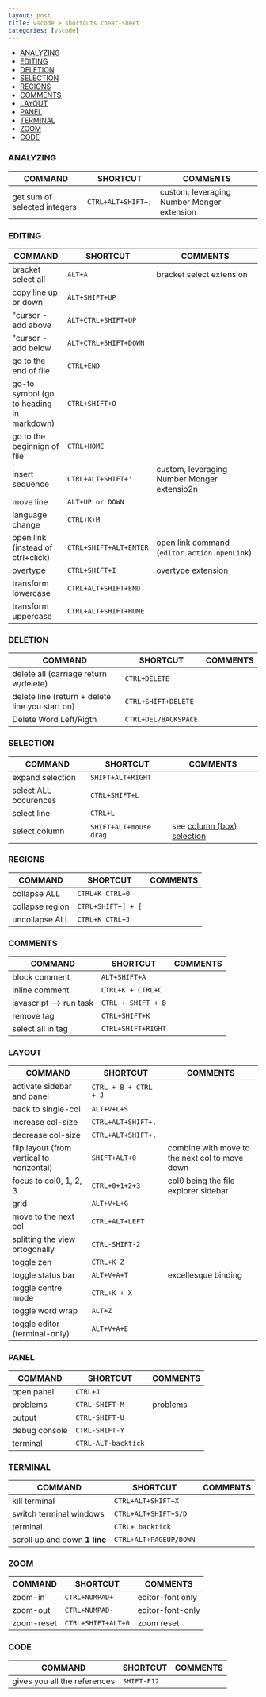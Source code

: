 ```yaml
---
layout: post
title: vscode > shortcuts cheat-sheet
categories: [vscode]
---
```


<!-- TOC -->

- [ANALYZING](#analyzing)
- [EDITING](#editing)
- [DELETION](#deletion)
- [SELECTION](#selection)
- [REGIONS](#regions)
- [COMMENTS](#comments)
- [LAYOUT](#layout)
- [PANEL](#panel)
- [TERMINAL](#terminal)
- [ZOOM](#zoom)
- [CODE](#code)

<!-- /TOC -->
### ANALYZING
COMMAND                      | SHORTCUT             | COMMENTS
-----------------------------|----------------------|-------------------------------------------
get sum of selected integers | ``CTRL+ALT+SHIFT+;`` | custom, leveraging Number Monger extension


### EDITING

COMMAND                                  | SHORTCUT                | COMMENTS
-----------------------------------------|-------------------------|---------------------------------------------
bracket select all                       | `ALT+A`                 | bracket select extension
copy line up or down                     | `ALT+SHIFT+UP`          |
"cursor - add above                      | `ALT+CTRL+SHIFT+UP    ` |
"cursor - add below                      | `ALT+CTRL+SHIFT+DOWN  ` |
go to the end of file                    | `CTRL+END             ` |
go-to symbol (go to heading in markdown) | `CTRL+SHIFT+O         ` |
go to the beginnign of file              | `CTRL+HOME            ` |
insert sequence                          | `CTRL+ALT+SHIFT+'`      | custom, leveraging Number Monger extensio2n
move line                                | `ALT+UP or DOWN       ` |
language change                          | `CTRL+K+M             ` |
open link (instead of ctrl+click)        | `CTRL+SHIFT+ALT+ENTER ` | open link command (`editor.action.openLink`)
overtype                                 | `CTRL+SHIFT+I         ` | overtype extension
transform lowercase                      | `CTRL+ALT+SHIFT+END   ` |
transform uppercase                      | `CTRL+ALT+SHIFT+HOME  ` |

### DELETION

COMMAND                                         | SHORTCUT             | COMMENTS
------------------------------------------------|----------------------|---------
delete all  (carriage return w/delete)          | `CTRL+DELETE`        |
delete line (return + delete line you start on) | `CTRL+SHIFT+DELETE`  |
Delete Word Left/Rigth                          | `CTRL+DEL/BACKSPACE` |

### SELECTION

COMMAND               | SHORTCUT               | COMMENTS
----------------------|------------------------|---------------------------------------------------------------------------------------------------------
expand selection      | `SHIFT+ALT+RIGHT`      |
select ALL occurences | `CTRL+SHIFT+L`         |
select line           | `CTRL+L`               |
select column         | `SHIFT+ALT+mouse drag` | see [column (box) selection](https://code.visualstudio.com/docs/editor/codebasics#_column-box-selection)

### REGIONS

COMMAND         | SHORTCUT           | COMMENTS
----------------|--------------------|---------
collapse ALL    | `CTRL+K CTRL+0`    |
collapse region | `CTRL+SHIFT+] + [` |
uncollapse ALL  | `CTRL+K CTRL+J`    |

### COMMENTS

COMMAND                 | SHORTCUT           | COMMENTS
------------------------|--------------------|---------
block comment           | `ALT+SHIFT+A`      |
inline comment          | `CTRL+K + CTRL+C`  |
javascript --> run task | `CTRL + SHIFT + B` |
remove tag              | `CTRL+SHIFT+K`     |
select all in tag       | `CTRL+SHIFT+RIGHT` |

### LAYOUT

COMMAND                                   | SHORTCUT              | COMMENTS
------------------------------------------|-----------------------|-----------------------------------------------
activate sidebar and panel                | `CTRL + B + CTRL + J` |
back to single-col                        | `ALT+V+L+S`           |
increase col-size                         | `CTRL+ALT+SHIFT+.`    |
decrease col-size                         | `CTRL+ALT+SHIFT+,`    |
flip layout (from vertical to horizontal) | `SHIFT+ALT+0`         | combine with move to the next col to move down
focus to col0, 1, 2, 3                    | `CTRL+0+1+2+3`        | col0 being the file explorer sidebar
grid                                      | `ALT+V+L+G`           |
move to the next col                      | `CTRL+ALT+LEFT`       |
splitting the view ortogonally            | `CTRL-SHIFT-2`        |
toggle zen                                | `CTRL+K Z`            |
toggle status bar                         | `ALT+V+A+T`           | excellesque binding
toggle centre mode                        | `CTRL+K + X`          |
toggle word wrap                          | `ALT+Z`               |
toggle editor (terminal-only)             | `ALT+V+A+E`           |

### PANEL

COMMAND       | SHORTCUT            | COMMENTS
--------------|---------------------|---------
open panel    | `CTRL+J`            |
problems      | `CTRL-SHIFT-M`      | problems
output        | `CTRL-SHIFT-U`      |
debug console | `CTRL-SHIFT-Y`      |
terminal      | `CTRL-ALT-backtick` |

### TERMINAL

COMMAND                       | SHORTCUT               | COMMENTS
------------------------------|------------------------|---------
kill terminal                 | `CTRL+ALT+SHIFT+X`     |
switch terminal windows       | `CTRL+ALT+SHIFT+S/D`   |
terminal                      | `CTRL+ backtick`       |
scroll up and down **1 line** | `CTRL+ALT+PAGEUP/DOWN` |

### ZOOM

COMMAND    | SHORTCUT           | COMMENTS
-----------|--------------------|-----------------
zoom-in    | `CTRL+NUMPAD+`     | editor-font only
zoom-out   | `CTRL+NUMPAD-`     | editor-font-only
zoom-reset | `CTRL+SHIFT+ALT+0` | zoom reset

### CODE

COMMAND                      | SHORTCUT    | COMMENTS
-----------------------------|-------------|---------
gives you all the references | `SHIFT-F12` |